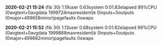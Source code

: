 **2020-02-21 15:24** (fib 30)
1.19user 0.63system 0:01.83elapsed 99%CPU (0avgtext+0avgdata 1999724maxresident)k
0inputs+0outputs (0major+499658minor)pagefaults 0swaps

**2020-02-21 15:52** (fib 30)
1.13user 0.68system 0:01.82elapsed 99%CPU (0avgtext+0avgdata 1999888maxresident)k
0inputs+0outputs (0major+499662minor)pagefaults 0swaps

